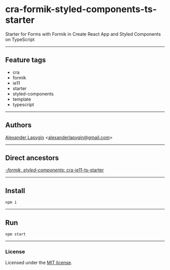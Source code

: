 # cra-formik-styled-components-ts-starter

Starter for Forms with Formik in Create React App and Styled Components on TypeScript

---

## Feature tags

- cra
- formik
- ie11
- starter
- styled-components
- template
- typescript

---

## Authors

[Alexander Lapygin](https://github.com/AlexanderLapygin) <<alexanderlapygin@gmail.com>>

---

## Direct ancestors

[-*formik*, *styled-components*: cra-ie11-ts-starter](https://github.com/softspiders/cra-ts-ie11-starter)


---

## Install

```
npm i
```

---

## Run

```
npm start
```

---

### License

Licensed under the [MIT license](./LICENSE). 
